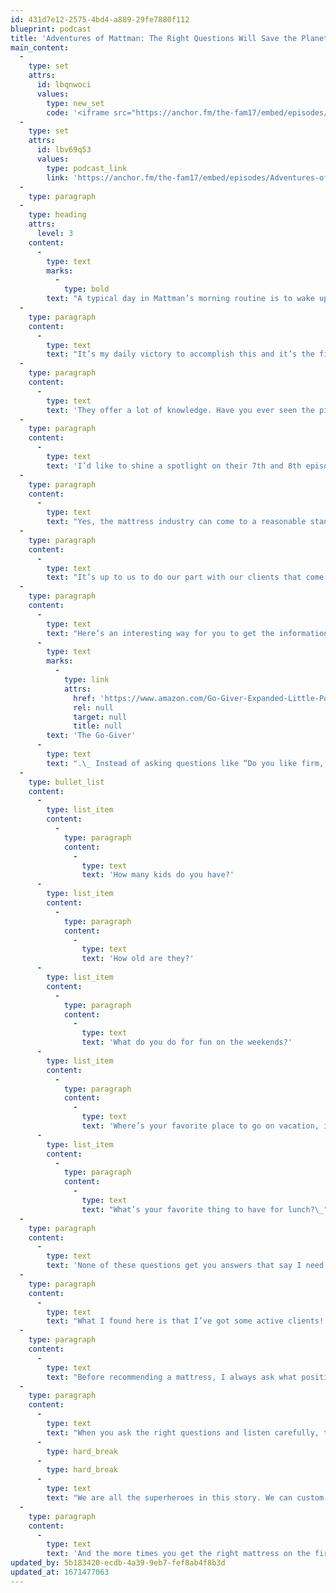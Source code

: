 ```yaml
---
id: 431d7e12-2575-4bd4-a889-29fe7880f112
blueprint: podcast
title: 'Adventures of Mattman: The Right Questions Will Save the Planet (Ep. 9)'
main_content:
  -
    type: set
    attrs:
      id: lbqnwoci
      values:
        type: new_set
        code: '<iframe src="https://anchor.fm/the-fam17/embed/episodes/Adventures-of-Mattman-The-Right-Questions-Will-Save-the-Planet-Ep--9-e11g00b/a-a5m9201" height="102px" width="400px" frameborder="0" scrolling="no"></iframe>'
  -
    type: set
    attrs:
      id: lbv69q53
      values:
        type: podcast_link
        link: 'https://anchor.fm/the-fam17/embed/episodes/Adventures-of-Mattman-The-Right-Questions-Will-Save-the-Planet-Ep--9-e11g00b/a-a5m9201'
  -
    type: paragraph
  -
    type: heading
    attrs:
      level: 3
    content:
      -
        type: text
        marks:
          -
            type: bold
        text: "A typical day in Mattman’s morning routine is to wake up, prepare a warm tea, and do some stretching.\_"
  -
    type: paragraph
    content:
      -
        type: text
        text: "It’s my daily victory to accomplish this and it’s the first thing I do when my feet hit the floor. It gets me on the path of action! And the last couple of days, I have been listening to The FAM audio stories while I stretch. Among them, Mike it Up with the Goodbed boys Mike Magnuson and Jeff Cassidy.\_"
  -
    type: paragraph
    content:
      -
        type: text
        text: 'They offer a lot of knowledge. Have you ever seen the pictures around Thanksgiving with tables overloaded with turkey, sides, deserts, and the like? Each episode is kinda like that picture! Or maybe it’s like visiting your wife’s Italian family on a Sunday for dinner and the food just doesn’t stop coming! Or… ahh. Okay. You get the point.'
  -
    type: paragraph
    content:
      -
        type: text
        text: 'I’d like to shine a spotlight on their 7th and 8th episode in particular because it strikes a chord with me. It’s about pollution. I’ve already discussed light pollution and how that can affect our sleep habits. This is about landfill pollution. Wall-E style pollution. Real pollution and when you hear how many mattresses contribute to our carbon footprint and also to landfills, that information keeps me up at night!'
  -
    type: paragraph
    content:
      -
        type: text
        text: "Yes, the mattress industry can come to a reasonable standard for the best practices on comfort returns. Yes, the customer can be threatened with return fees if they choose the wrong mattress with zero care of the consequences. And sure, we can cook up some crazy tech to monitor usage to guarantee cleanliness on returns to recycle the mattresses if they are brought back.\_ All of these are great ways to address the symptoms. But ladies and gentlemen of retail, it’s up to us to help that customer diagnose their ailments correctly. We’re the “doctors” in this analogy.\_"
  -
    type: paragraph
    content:
      -
        type: text
        text: "It’s up to us to do our part with our clients that come looking for a better night’s sleep to ask them questions to help us find the root of the problem. Use your knowledge and experience to custom fit your client to the best mattress for their needs. If you get this part right, it has a big impact on your quality of life as well as the clients.\_"
  -
    type: paragraph
    content:
      -
        type: text
        text: "Here’s an interesting way for you to get the information that will help you diagnose what your customer needs. I got this pro tip from a little book called\_"
      -
        type: text
        marks:
          -
            type: link
            attrs:
              href: 'https://www.amazon.com/Go-Giver-Expanded-Little-Powerful-Business/dp/1591848288'
              rel: null
              target: null
              title: null
        text: 'The Go-Giver'
      -
        type: text
        text: ".\_ Instead of asking questions like “Do you like firm, medium, or soft?” or “Do you need a queen or king-size?” Ask questions like:"
  -
    type: bullet_list
    content:
      -
        type: list_item
        content:
          -
            type: paragraph
            content:
              -
                type: text
                text: 'How many kids do you have?'
      -
        type: list_item
        content:
          -
            type: paragraph
            content:
              -
                type: text
                text: 'How old are they?'
      -
        type: list_item
        content:
          -
            type: paragraph
            content:
              -
                type: text
                text: 'What do you do for fun on the weekends?'
      -
        type: list_item
        content:
          -
            type: paragraph
            content:
              -
                type: text
                text: 'Where’s your favorite place to go on vacation, if you had to choose right now?'
      -
        type: list_item
        content:
          -
            type: paragraph
            content:
              -
                type: text
                text: "What’s your favorite thing to have for lunch?\_"
  -
    type: paragraph
    content:
      -
        type: text
        text: 'None of these questions get you answers that say I need a firm mattress if you don’t know how to decipher the code. Let’s just say my favorite vacation ever would be to go to Yosemite National Park and hike up a hill. I’ve got two sons ages eight and 12. And we also were kind of hoping for one more because my wife wants a girl. And my favorite thing for lunch is a triple XL pizza with all of the toppings plus extra meat and a butter cheese crust, please. Oh yeah, and last weekend the weather was nice out for the first time since spring began so we hit the trails up in Asheville North Carolina. It was amazing!'
  -
    type: paragraph
    content:
      -
        type: text
        text: "What I found here is that I’ve got some active clients! I know hiking is a high-impact activity.\_I’ll need to start them on something a touch softer and see what they think. When you have a mattress too firm, it’s hard on hips, shoulders, and joints being smashed between your body and a hard bed."
  -
    type: paragraph
    content:
      -
        type: text
        text: "Before recommending a mattress, I always ask what positions they prefer to sleep in, like on their side, back, or stomach. And from here I know how much support they need and what kind of comfort they’re looking for when they sleep at night.\_\_"
  -
    type: paragraph
    content:
      -
        type: text
        text: "When you ask the right questions and listen carefully, the clues will guide you! Not only can you help our industry reduce waste, but you will be your client’s very own superhero when they find the right mattress faster! It’s bad enough that going shopping requires putting on pants and fighting traffic. Your client’s time is precious!\_"
      -
        type: hard_break
      -
        type: hard_break
      -
        type: text
        text: "We are all the superheroes in this story. We can custom fit our clients to the right bed the first time, every time! Not only will you get better results by asking engaging questions, but you might also meet a new friend along the way. Work is so much better when your friends are walking through the door!\_"
  -
    type: paragraph
    content:
      -
        type: text
        text: 'And the more times you get the right mattress on the first try, the less pollution and unnecessary waste our industry adds to the world around us. Don’t wait for the industry or policy to come to rescue us from this problem. We can be the solution today! And to Mother Earth, we can all be superheroes together!'
updated_by: 5b183420-ecdb-4a39-9eb7-fef8ab4f8b3d
updated_at: 1671477063
---
```

